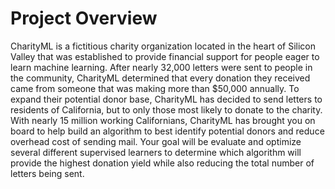 # Project Overview

CharityML is a fictitious charity organization located in the heart of Silicon Valley that was established to provide financial support 
for people eager to learn machine learning. After nearly 32,000 letters were sent to people in the community, CharityML determined that 
every donation they received came from someone that was making more than $50,000 annually. To expand their potential donor base, CharityML 
has decided to send letters to residents of California, but to only those most likely to donate to the charity. With nearly 15 million 
working Californians, CharityML has brought you on board to help build an algorithm to best identify potential donors and reduce overhead 
cost of sending mail. Your goal will be evaluate and optimize several different supervised learners to determine which algorithm will 
provide the highest donation yield while also reducing the total number of letters being sent.
